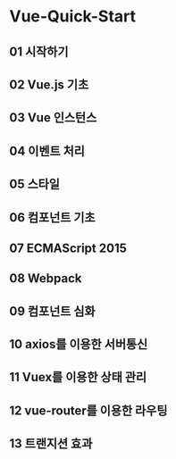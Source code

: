 # Vue-Quick-Start
## 01 시작하기

## 02 Vue.js 기초

## 03 Vue 인스턴스

## 04 이벤트 처리

## 05 스타일

## 06 컴포넌트 기초

## 07 ECMAScript 2015

## 08 Webpack

## 09 컴포넌트 심화

## 10 axios를 이용한 서버통신

## 11 Vuex를 이용한 상태 관리

## 12 vue-router를 이용한 라우팅

## 13 트랜지션 효과



